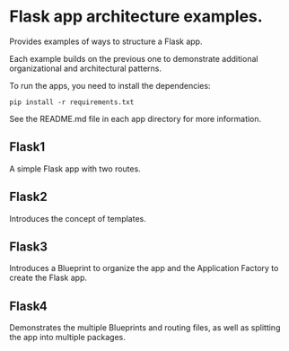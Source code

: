 # Flask app architecture examples.

Provides examples of ways to structure a Flask app. 

Each example builds on the previous one to demonstrate additional organizational and architectural patterns.

To run the apps, you need to install the dependencies: 

```
pip install -r requirements.txt
```

See the README.md file in each app directory for more information.

## Flask1

A simple Flask app with two routes.

## Flask2

Introduces the concept of templates.

## Flask3

Introduces a Blueprint to organize the app and the Application Factory to create the Flask app.

## Flask4

Demonstrates the multiple Blueprints and routing files, as well as splitting the app into multiple packages.
